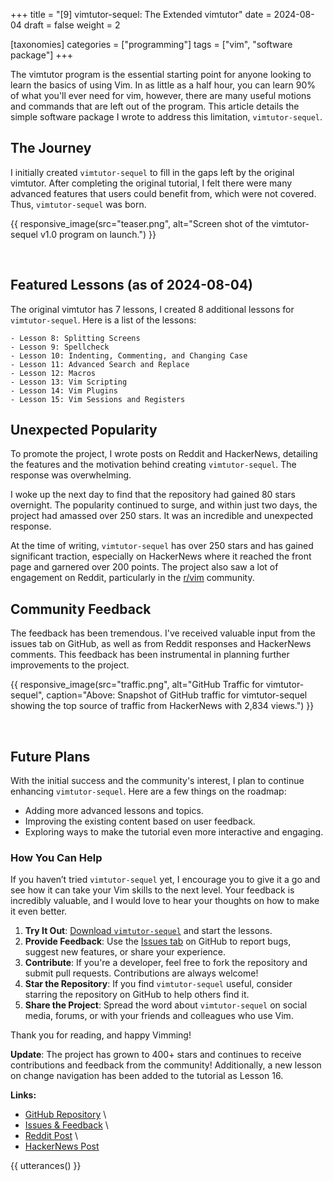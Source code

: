 +++
title = "[9] vimtutor-sequel: The Extended vimtutor"
date = 2024-08-04
draft = false
weight = 2 

[taxonomies]
categories = ["programming"]
tags = ["vim", "software package"]
+++

The vimtutor program is the essential starting point for anyone looking to learn the basics of using Vim. In as little as a half hour, you can learn 90% of what you'll ever need for vim, however, there are many useful motions and commands that are left out of the program. This article details the simple software package I wrote to address this limitation, `vimtutor-sequel`.

<!-- more -->

## The Journey

I initially created `vimtutor-sequel` to fill in the gaps left by the original vimtutor. After completing the original tutorial, I felt there were many advanced features that users could benefit from, which were not covered. Thus, `vimtutor-sequel` was born.

{{ responsive_image(src="teaser.png", alt="Screen shot of the vimtutor-sequel v1.0 program on launch.") }}

<br>

## Featured Lessons (as of 2024-08-04)

The original vimtutor has 7 lessons, I created 8 additional lessons for `vimtutor-sequel`. Here is a list of the lessons:

```
- Lesson 8: Splitting Screens
- Lesson 9: Spellcheck
- Lesson 10: Indenting, Commenting, and Changing Case
- Lesson 11: Advanced Search and Replace
- Lesson 12: Macros
- Lesson 13: Vim Scripting
- Lesson 14: Vim Plugins
- Lesson 15: Vim Sessions and Registers
```

## Unexpected Popularity

To promote the project, I wrote posts on Reddit and HackerNews, detailing the features and the motivation behind creating `vimtutor-sequel`. The response was overwhelming.

I woke up the next day to find that the repository had gained 80 stars overnight. The popularity continued to surge, and within just two days, the project had amassed over 250 stars. It was an incredible and unexpected response.

At the time of writing, `vimtutor-sequel` has over 250 stars and has gained significant traction, especially on HackerNews where it reached the front page and garnered over 200 points. The project also saw a lot of engagement on Reddit, particularly in the [r/vim](https://www.reddit.com/r/vim/) community.

## Community Feedback

The feedback has been tremendous. I've received valuable input from the issues tab on GitHub, as well as from Reddit responses and HackerNews comments. This feedback has been instrumental in planning further improvements to the project.

{{ responsive_image(src="traffic.png", alt="GitHub Traffic for vimtutor-sequel", caption="Above: Snapshot of GitHub traffic for vimtutor-sequel showing the top source of traffic from HackerNews with 2,834 views.") }}

<br>

## Future Plans

With the initial success and the community's interest, I plan to continue enhancing `vimtutor-sequel`. Here are a few things on the roadmap:

- Adding more advanced lessons and topics.
- Improving the existing content based on user feedback.
- Exploring ways to make the tutorial even more interactive and engaging.

### How You Can Help

If you haven’t tried `vimtutor-sequel` yet, I encourage you to give it a go and see how it can take your Vim skills to the next level. Your feedback is incredibly valuable, and I would love to hear your thoughts on how to make it even better.

1. **Try It Out**: [Download `vimtutor-sequel`](https://github.com/micahkepe/vimtutor-sequel) and start the lessons.
2. **Provide Feedback**: Use the [Issues tab](https://github.com/micahkepe/vimtutor-sequel/issues) on GitHub to report bugs, suggest new features, or share your experience.
3. **Contribute**: If you're a developer, feel free to fork the repository and submit pull requests. Contributions are always welcome!
4. **Star the Repository**: If you find `vimtutor-sequel` useful, consider starring the repository on GitHub to help others find it.
5. **Share the Project**: Spread the word about `vimtutor-sequel` on social media, forums, or with your friends and colleagues who use Vim.

Thank you for reading, and happy Vimming!

**Update**: The project has grown to 400+ stars and continues to receive contributions and feedback from the community! Additionally, a new lesson on change navigation has been added to the tutorial as Lesson 16.

**Links:**

- [GitHub Repository](https://github.com/micahkepe/vimtutor-sequel) \
- [Issues & Feedback](https://github.com/micahkepe/vimtutor-sequel/issues) \
- [Reddit Post](https://www.reddit.com/r/vim/comments/1eipuan/i_made_an_extended_version_of_vimtutor/) \
- [HackerNews Post](https://news.ycombinator.com/item?id=41144843)

{{ utterances() }}

